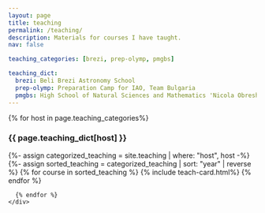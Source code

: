 ```yaml
---
layout: page
title: teaching
permalink: /teaching/
description: Materials for courses I have taught.
nav: false

teaching_categories: [brezi, prep-olymp, pmgbs]

teaching_dict:
  brezi: Beli Brezi Astronomy School
  prep-olymp: Preparation Camp for IAO, Team Bulgaria
  pmgbs: High School of Natural Sciences and Mathematics 'Nicola Obreshkov'
---
```


<div class="post">
  <article>
    <div class="teaching">
      {% for host in page.teaching_categories%}
        <h3 class="teaching-host mt-4">{{ page.teaching_dict[host] }}</h3>
        {%- assign categorized_teaching = site.teaching | where: "host", host -%}
        {%- assign sorted_teaching = categorized_teaching | sort: "year" | reverse %}
        <!-- Generate card for each course -->
          {% for course in sorted_teaching %}
            {% include teach-card.html%}
          {% endfor %}



      {% endfor %}
    </div>
  </article>
</div>
